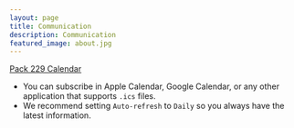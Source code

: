 ```yaml
---
layout: page
title: Communication
description: Communication
featured_image: about.jpg
---
```


[Pack 229 Calendar](webcal://hsspack229.org/ics/pack229.ics)

* You can subscribe in Apple Calendar, Google Calendar, or any other application that supports `.ics` files.
* We recommend setting `Auto-refresh` to `Daily` so you always have the latest information.

